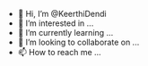 - 👋 Hi, I’m @KeerthiDendi
- 👀 I’m interested in ...
- 🌱 I’m currently learning ...
- 💞️ I’m looking to collaborate on ...
- 📫 How to reach me ...

<!---
KeerthiDendi/KeerthiDendi is a ✨ special ✨ repository because its `README.md` (this file) appears on your GitHub profile.
You can click the Preview link to take a look at your changes.
--->
